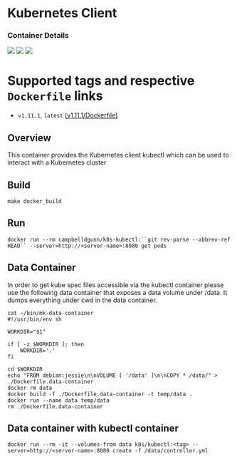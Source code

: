 # Kubernetes Client

### Container Details
[![](https://images.microbadger.com/badges/image/campbelldgunn/k8s-kubectl.svg)](http://microbadger.com/images/campbelldgunn/k8s-kubectl "Get your own image badge on microbadger.com")
[![](https://images.microbadger.com/badges/version/campbelldgunn/k8s-kubectl.svg)](http://microbadger.com/images/campbelldgunn/k8s-kubectl "Get your own version badge on microbadger.com")
[![](https://images.microbadger.com/badges/commit/campbelldgunn/k8s-kubectl.svg)](http://microbadger.com/images/campbelldgunn/k8s-kubectl "Get your own commit badge on microbadger.com")

# Supported tags and respective `Dockerfile` links
* `v1.11.1`, `latest`    [(v1.11.1/Dockerfile)](https://github.com/campbelldgunn/k8s-kubectl/blob/v1.11.1/Dockerfile)

## Overview
This container provides the Kubernetes client kubectl which can be used to interact with a Kubernetes cluster

## Build
`make docker_build`

## Run
`docker run --rm campbelldgunn/k8s-kubectl:``git rev-parse --abbrev-ref HEAD`` --server=http://<server-name>:8080 get pods`

## Data Container

In order to get kube spec files accessible via the kubectl container please use the following data container that exposes a data volume under /data. It dumps everything under cwd in the data container.

```
cat ~/bin/mk-data-container
#!/usr/bin/env sh

WORKDIR="$1"

if [ -z $WORKDIR ]; then
    WORKDIR='.'
fi

cd $WORKDIR
echo "FROM debian:jessie\n\nVOLUME [ '/data' ]\n\nCOPY * /data/" > ./Dockerfile.data-container
docker rm data
docker build -f ./Dockerfile.data-container -t temp/data .
docker run --name data temp/data
rm ./Dockerfile.data-container
```

## Data container with kubectl container
```
docker run --rm -it --volumes-from data k8s/kubectl:<tag> --server=http://<server-name>:8080 create -f /data/controller.yml
```
